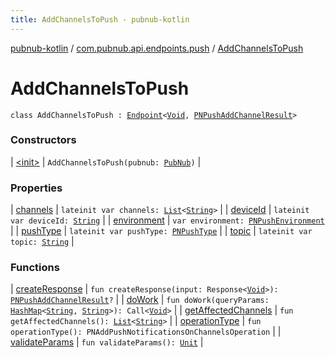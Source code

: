 ```yaml
---
title: AddChannelsToPush - pubnub-kotlin
---
```


[pubnub-kotlin](../../index.html) / [com.pubnub.api.endpoints.push](../index.html) / [AddChannelsToPush](./index.html)

# AddChannelsToPush

`class AddChannelsToPush : `[`Endpoint`](../../com.pubnub.api/-endpoint/index.html)`<`[`Void`](https://docs.oracle.com/javase/6/docs/api/java/lang/Void.html)`, `[`PNPushAddChannelResult`](../../com.pubnub.api.models.consumer.push/-p-n-push-add-channel-result/index.html)`>`

### Constructors

| [&lt;init&gt;](-init-.html) | `AddChannelsToPush(pubnub: `[`PubNub`](../../com.pubnub.api/-pub-nub/index.html)`)` |

### Properties

| [channels](channels.html) | `lateinit var channels: `[`List`](https://kotlinlang.org/api/latest/jvm/stdlib/kotlin.collections/-list/index.html)`<`[`String`](https://kotlinlang.org/api/latest/jvm/stdlib/kotlin/-string/index.html)`>` |
| [deviceId](device-id.html) | `lateinit var deviceId: `[`String`](https://kotlinlang.org/api/latest/jvm/stdlib/kotlin/-string/index.html) |
| [environment](environment.html) | `var environment: `[`PNPushEnvironment`](../../com.pubnub.api.enums/-p-n-push-environment/index.html) |
| [pushType](push-type.html) | `lateinit var pushType: `[`PNPushType`](../../com.pubnub.api.enums/-p-n-push-type/index.html) |
| [topic](topic.html) | `lateinit var topic: `[`String`](https://kotlinlang.org/api/latest/jvm/stdlib/kotlin/-string/index.html) |

### Functions

| [createResponse](create-response.html) | `fun createResponse(input: Response<`[`Void`](https://docs.oracle.com/javase/6/docs/api/java/lang/Void.html)`>): `[`PNPushAddChannelResult`](../../com.pubnub.api.models.consumer.push/-p-n-push-add-channel-result/index.html)`?` |
| [doWork](do-work.html) | `fun doWork(queryParams: `[`HashMap`](https://docs.oracle.com/javase/6/docs/api/java/util/HashMap.html)`<`[`String`](https://kotlinlang.org/api/latest/jvm/stdlib/kotlin/-string/index.html)`, `[`String`](https://kotlinlang.org/api/latest/jvm/stdlib/kotlin/-string/index.html)`>): Call<`[`Void`](https://docs.oracle.com/javase/6/docs/api/java/lang/Void.html)`>` |
| [getAffectedChannels](get-affected-channels.html) | `fun getAffectedChannels(): `[`List`](https://kotlinlang.org/api/latest/jvm/stdlib/kotlin.collections/-list/index.html)`<`[`String`](https://kotlinlang.org/api/latest/jvm/stdlib/kotlin/-string/index.html)`>` |
| [operationType](operation-type.html) | `fun operationType(): PNAddPushNotificationsOnChannelsOperation` |
| [validateParams](validate-params.html) | `fun validateParams(): `[`Unit`](https://kotlinlang.org/api/latest/jvm/stdlib/kotlin/-unit/index.html) |

